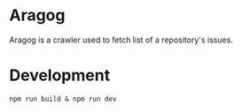# Aragog
Aragog is a crawler used to fetch list of a repository's issues.

# Development
```
npm run build & npm run dev
```
